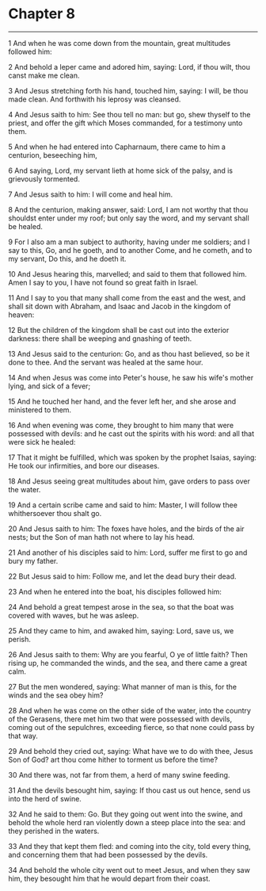 # Chapter 8

***

1 And when he was come down from the mountain, great multitudes followed him:

2 And behold a leper came and adored him, saying: Lord, if thou wilt, thou canst make me clean.

3 And Jesus stretching forth his hand, touched him, saying: I will, be thou made clean. And forthwith his leprosy was cleansed.

4 And Jesus saith to him: See thou tell no man: but go, shew thyself to the priest, and offer the gift which Moses commanded, for a testimony unto them.

5 And when he had entered into Capharnaum, there came to him a centurion, beseeching him,

6 And saying, Lord, my servant lieth at home sick of the palsy, and is grievously tormented.

7 And Jesus saith to him: I will come and heal him.

8 And the centurion, making answer, said: Lord, I am not worthy that thou shouldst enter under my roof; but only say the word, and my servant shall be healed.

9 For I also am a man subject to authority, having under me soldiers; and I say to this, Go, and he goeth, and to another Come, and he cometh, and to my servant, Do this, and he doeth it.

10 And Jesus hearing this, marvelled; and said to them that followed him. Amen I say to you, I have not found so great faith in Israel.

11 And I say to you that many shall come from the east and the west, and shall sit down with Abraham, and Isaac and Jacob in the kingdom of heaven:

12 But the children of the kingdom shall be cast out into the exterior darkness: there shall be weeping and gnashing of teeth.

13 And Jesus said to the centurion: Go, and as thou hast believed, so be it done to thee. And the servant was healed at the same hour.

14 And when Jesus was come into Peter's house, he saw his wife's mother lying, and sick of a fever;

15 And he touched her hand, and the fever left her, and she arose and ministered to them.

16 And when evening was come, they brought to him many that were possessed with devils: and he cast out the spirits with his word: and all that were sick he healed:

17 That it might be fulfilled, which was spoken by the prophet Isaias, saying: He took our infirmities, and bore our diseases.

18 And Jesus seeing great multitudes about him, gave orders to pass over the water.

19 And a certain scribe came and said to him: Master, I will follow thee whithersoever thou shalt go.

20 And Jesus saith to him: The foxes have holes, and the birds of the air nests; but the Son of man hath not where to lay his head.

21 And another of his disciples said to him: Lord, suffer me first to go and bury my father.

22 But Jesus said to him: Follow me, and let the dead bury their dead.

23 And when he entered into the boat, his disciples followed him:

24 And behold a great tempest arose in the sea, so that the boat was covered with waves, but he was asleep.

25 And they came to him, and awaked him, saying: Lord, save us, we perish.

26 And Jesus saith to them: Why are you fearful, O ye of little faith? Then rising up, he commanded the winds, and the sea, and there came a great calm.

27 But the men wondered, saying: What manner of man is this, for the winds and the sea obey him?

28 And when he was come on the other side of the water, into the country of the Gerasens, there met him two that were possessed with devils, coming out of the sepulchres, exceeding fierce, so that none could pass by that way.

29 And behold they cried out, saying: What have we to do with thee, Jesus Son of God? art thou come hither to torment us before the time?

30 And there was, not far from them, a herd of many swine feeding.

31 And the devils besought him, saying: If thou cast us out hence, send us into the herd of swine.

32 And he said to them: Go. But they going out went into the swine, and behold the whole herd ran violently down a steep place into the sea: and they perished in the waters.

33 And they that kept them fled: and coming into the city, told every thing, and concerning them that had been possessed by the devils.

34 And behold the whole city went out to meet Jesus, and when they saw him, they besought him that he would depart from their coast.

